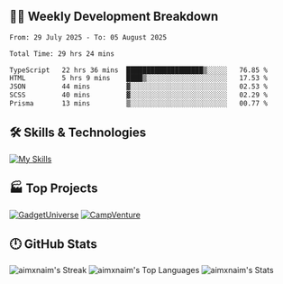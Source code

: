 

## 🧑‍💻 Weekly Development Breakdown

<!--START_SECTION:waka-->

```txt
From: 29 July 2025 - To: 05 August 2025

Total Time: 29 hrs 24 mins

TypeScript   22 hrs 36 mins  ███████████████████▒░░░░░   76.85 %
HTML         5 hrs 9 mins    ████▒░░░░░░░░░░░░░░░░░░░░   17.53 %
JSON         44 mins         ▓░░░░░░░░░░░░░░░░░░░░░░░░   02.53 %
SCSS         40 mins         ▓░░░░░░░░░░░░░░░░░░░░░░░░   02.29 %
Prisma       13 mins         ▒░░░░░░░░░░░░░░░░░░░░░░░░   00.77 %
```

<!--END_SECTION:waka-->

## 🛠️ Skills & Technologies

[![My Skills](https://skillicons.dev/icons?i=angular,react,docker,mongodb,nodejs,express,github,bootstrap,prisma,postman,postgres&perline=8)](https://skillicons.dev)

## 🏭 Top Projects

[![GadgetUniverse](https://github-readme-stats.vercel.app/api/pin/?username=aimxnaim&repo=GadgetUniverse&theme=tokyonight&show_icons=true&hide_border=true)](https://github.com/aimxnaim/GadgetUniverse)
[![CampVenture](https://github-readme-stats.vercel.app/api/pin/?username=aimxnaim&repo=CampVenture&theme=tokyonight&show_icons=true&hide_border=true)](https://github.com/aimxnaim/CampVenture)

## 🕛 GitHub Stats

![aimxnaim's Streak](https://streak-stats.demolab.com?user=aimxnaim&theme=tokyonight&show_icons=true&hide_border=true)
![aimxnaim's Top Languages](https://github-readme-stats.vercel.app/api/top-langs/?username=aimxnaim&theme=tokyonight&show_icons=true&hide_border=true&layout=compact)
![aimxnaim's Stats](https://github-readme-stats.vercel.app/api?username=aimxnaim&theme=tokyonight&show_icons=true&hide_border=true&count_private=true)




